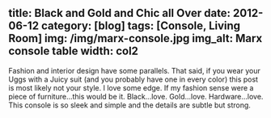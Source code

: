 title: Black and Gold and Chic all Over
date: 2012-06-12
category: [blog]
tags: [Console, Living Room]
img: /img/marx-console.jpg
img_alt: Marx console table
width: col2
---
Fashion and interior design have some parallels.  That said, if you wear your Uggs with a Juicy suit (and you probably have one in every color) this post is most likely not your style.  <span class="standout">I love some edge.</span>  If my fashion sense were a piece of furniture...this would be it.  Black...love.  Gold...love.  Hardware...love.  This console is so sleek and simple and the details are subtle but strong. 
